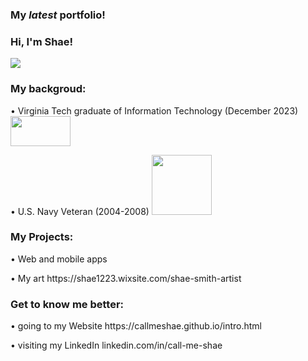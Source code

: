 <h3> My <em>latest</em> portfolio!</h3>
<h3> Hi, I'm Shae!</h3>
<p>
    <img src="https://github.com/callmeShae/Personal_Files/blob/main/~me/current%20portfolio/intro.jpg"/></a>
</p>

<h3>My backgroud: </h3>

<p>    •	Virginia Tech graduate of Information Technology (December 2023) 
<img src="https://upload.wikimedia.org/wikipedia/commons/6/60/Virginia_Tech_Hokies_logo.svg" height="48" width="96"/></a>


<p>    •	U.S. Navy Veteran (2004-2008) 
<img src="https://github.com/callmeShae/Personal_Files/blob/main/Navy%20Veteran/us-navy-engineman-decal-5-removebg-preview.png" height="96" width="96"/></a>


<h3>My Projects: </h3>
<p>    •  Web and mobile apps
<p>    •  My art https://shae1223.wixsite.com/shae-smith-artist 


<h3>Get to know me better: </h3>
<p>    •  going to my Website https://callmeshae.github.io/intro.html
<p>    •  visiting my LinkedIn linkedin.com/in/call-me-shae






  
  


